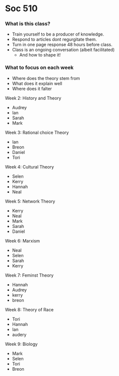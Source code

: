 # Soc 510  

### What is this class?
 - Train yourself to be a producer of knowledge.  
 - Respond to articles dont regurgitate them.  
 - Turn in one page response 48 hours before class.  
 - Class is an ongoing conversation (albeit facilitated)  
   - And how to shape it!  

### What to focus on each week  
 - Where does the theory stem from  
 - What does it explain well  
 - Where does it falter  

Week 2: History and Theory  
 - Audrey   
 - Ian  
 - Sarah  
 - Mark  

Week 3: Rational choice Theory  
 - Ian  
 - Breon  
 - Daniel  
 - Tori  

Week 4: Cultural Theory  
 - Selen  
 - Kerry  
 - Hannah  
 - Neal  

Week 5: Network Theory  
 - Kerry  
 - Neal  
 - Mark  
 - Sarah  
 - Daniel  

Week 6: Marxism  
 - Neal  
 - Selen  
 - Sarah  
 - Kerry  

Week 7: Feminst Theory  
 - Hannah   
 - Audrey  
 - kerry  
 - breon  

Week 8: Theory of Race  
 - Tori  
 - Hannah  
 - Ian  
 - audery  

Week 9: Biology  
 - Mark  
 - Selen  
 - Tori  
 - Breon  
